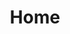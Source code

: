 ---
title: Home
identifier: home
description: Nice to meet you, I'm hexandcube. I'm a hobby web developer from Poland.
---